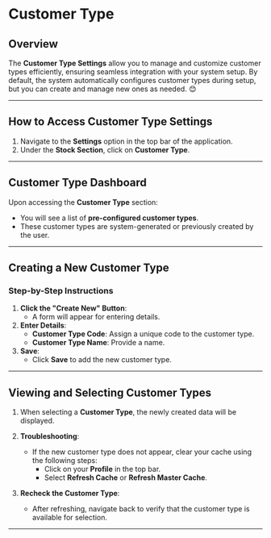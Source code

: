 # **Customer Type**

## **Overview**
The **Customer Type Settings** allow you to manage and customize customer types efficiently, ensuring seamless integration with your system setup. By default, the system automatically configures customer types during setup, but you can create and manage new ones as needed. 😊

---

## **How to Access Customer Type Settings**
1. Navigate to the **Settings** option in the top bar of the application.
2. Under the **Stock Section**, click on **Customer Type**.

---

## **Customer Type Dashboard**
Upon accessing the **Customer Type** section:
- You will see a list of **pre-configured customer types**.
- These customer types are system-generated or previously created by the user.

---

## **Creating a New Customer Type**

### **Step-by-Step Instructions**
1. **Click the "Create New" Button**:
   - A form will appear for entering details.
2. **Enter Details**:
   - **Customer Type Code**: Assign a unique code to the customer type.
   - **Customer Type Name**: Provide a name.
3. **Save**:
   - Click **Save** to add the new customer type.

---

## **Viewing and Selecting Customer Types**
1. When selecting a **Customer Type**, the newly created data will be displayed.
2. **Troubleshooting**:
   - If the new customer type does not appear, clear your cache using the following steps:
     - Click on your **Profile** in the top bar.
     - Select **Refresh Cache** or **Refresh Master Cache**.

3. **Recheck the Customer Type**:
   - After refreshing, navigate back to verify that the customer type is available for selection.

---
